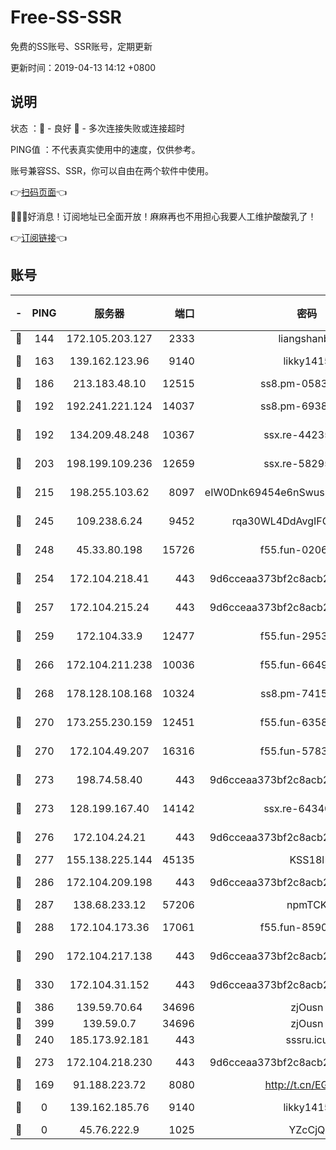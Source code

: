 # Free-SS-SSR

免费的SS账号、SSR账号，定期更新

更新时间：2019-04-13 14:12 +0800

## 说明

状态     ：🙂 - 良好 🙁 - 多次连接失败或连接超时

PING值   ：不代表真实使用中的速度，仅供参考。

账号兼容SS、SSR，你可以自由在两个软件中使用。

👉[扫码页面](https://liesauer.github.io/Free-SS-SSR/)👈

🎉🎉🎉好消息！订阅地址已全面开放！麻麻再也不用担心我要人工维护酸酸乳了！

👉[订阅链接](https://www.liesauer.net/yogurt/subscribe?ACCESS_TOKEN=DAYxR3mMaZAsaqUb)👈

## 账号

|-|PING|服务器|端口|密码|加密方式|区域|
|:----:|:----:|:-----:|-----:|:----:|:----:|:----:|
|🙂|144|172.105.203.127|2333|liangshanbo|chacha20|JP|
|🙂|163|139.162.123.96|9140|likky1415|aes-256-cfb|JP|
|🙂|186|213.183.48.10|12515|ss8.pm-05839266|rc4-md5|RU|
|🙂|192|192.241.221.124|14037|ss8.pm-69381959|aes-256-cfb|US|
|🙂|192|134.209.48.248|10367|ssx.re-44235297|aes-256-cfb|US|
|🙂|203|198.199.109.236|12659|ssx.re-58295058|aes-256-cfb|US|
|🙂|215|198.255.103.62|8097|eIW0Dnk69454e6nSwuspv9DmS201tQ0D|aes-256-cfb|US|
|🙂|245|109.238.6.24|9452|rqa30WL4DdAvgIFG6Fs3znzTa|aes-256-cfb|FR|
|🙂|248|45.33.80.198|15726|f55.fun-02063639|aes-256-cfb|US|
|🙂|254|172.104.218.41|443|9d6cceaa373bf2c8acb22e60b6a58be6|aes-256-cfb|US|
|🙂|257|172.104.215.24|443|9d6cceaa373bf2c8acb22e60b6a58be6|aes-256-cfb|US|
|🙂|259|172.104.33.9|12477|f55.fun-29530390|aes-256-cfb|SG|
|🙂|266|172.104.211.238|10036|f55.fun-66495968|aes-256-cfb|US|
|🙂|268|178.128.108.168|10324|ss8.pm-74157467|aes-256-cfb|SG|
|🙂|270|173.255.230.159|12451|f55.fun-63588233|aes-256-cfb|US|
|🙂|270|172.104.49.207|16316|f55.fun-57839561|aes-256-cfb|SG|
|🙂|273|198.74.58.40|443|9d6cceaa373bf2c8acb22e60b6a58be6|aes-256-cfb|US|
|🙂|273|128.199.167.40|14142|ssx.re-64340136|aes-256-cfb|SG|
|🙂|276|172.104.24.21|443|9d6cceaa373bf2c8acb22e60b6a58be6|aes-256-cfb|US|
|🙂|277|155.138.225.144|45135|KSS18l|rc4-md5|US|
|🙂|286|172.104.209.198|443|9d6cceaa373bf2c8acb22e60b6a58be6|aes-256-cfb|US|
|🙂|287|138.68.233.12|57206|npmTCK|rc4-md5|US|
|🙂|288|172.104.173.36|17061|f55.fun-85909162|aes-256-cfb|SG|
|🙂|290|172.104.217.138|443|9d6cceaa373bf2c8acb22e60b6a58be6|aes-256-cfb|US|
|🙂|330|172.104.31.152|443|9d6cceaa373bf2c8acb22e60b6a58be6|aes-256-cfb|US|
|🙂|386|139.59.70.64|34696|zjOusn|chacha20|IN|
|🙂|399|139.59.0.7|34696|zjOusn|chacha20|IN|
|🙂|240|185.173.92.181|443|sssru.icu|rc4-md5|RU|
|🙂|273|172.104.218.230|443|9d6cceaa373bf2c8acb22e60b6a58be6|aes-256-cfb|US|
|🙁|169|91.188.223.72|8080|http://t.cn/EGJIyrl|rc4-md5|RU|
|🙁|0|139.162.185.76|9140|likky1415|aes-256-cfb|DE|
|🙁|0|45.76.222.9|1025|YZcCjQ|rc4-md5|JP|
